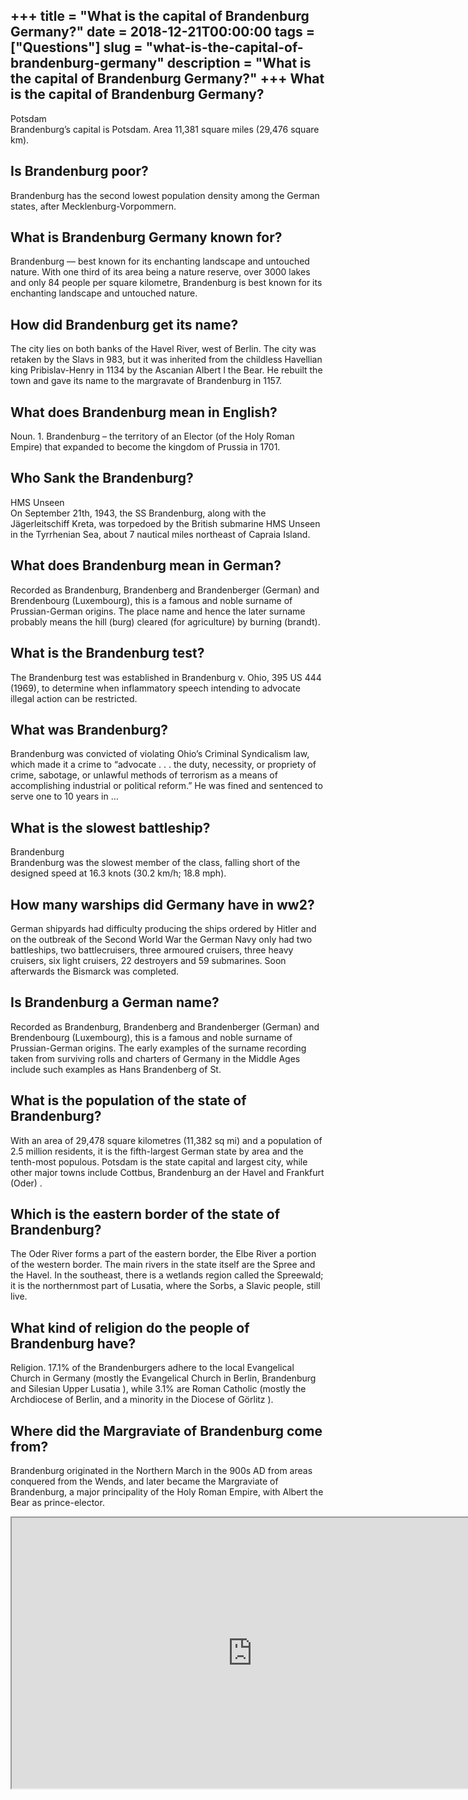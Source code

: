 +++
title = "What is the capital of Brandenburg Germany?"
date = 2018-12-21T00:00:00
tags = ["Questions"]
slug = "what-is-the-capital-of-brandenburg-germany"
description = "What is the capital of Brandenburg Germany?"
+++
What is the capital of Brandenburg Germany?
-------------------------------------------

Potsdam  
Brandenburg’s capital is Potsdam. Area 11,381 square miles (29,476 square km).

Is Brandenburg poor?
--------------------

Brandenburg has the second lowest population density among the German states, after Mecklenburg-Vorpommern.

What is Brandenburg Germany known for?
--------------------------------------

Brandenburg — best known for its enchanting landscape and untouched nature. With one third of its area being a nature reserve, over 3000 lakes and only 84 people per square kilometre, Brandenburg is best known for its enchanting landscape and untouched nature.

How did Brandenburg get its name?
---------------------------------

The city lies on both banks of the Havel River, west of Berlin. The city was retaken by the Slavs in 983, but it was inherited from the childless Havellian king Pribislav-Henry in 1134 by the Ascanian Albert I the Bear. He rebuilt the town and gave its name to the margravate of Brandenburg in 1157.

What does Brandenburg mean in English?
--------------------------------------

Noun. 1. Brandenburg – the territory of an Elector (of the Holy Roman Empire) that expanded to become the kingdom of Prussia in 1701.

Who Sank the Brandenburg?
-------------------------

HMS Unseen  
On September 21th, 1943, the SS Brandenburg, along with the Jägerleitschiff Kreta, was torpedoed by the British submarine HMS Unseen in the Tyrrhenian Sea, about 7 nautical miles northeast of Capraia Island.

What does Brandenburg mean in German?
-------------------------------------

Recorded as Brandenburg, Brandenberg and Brandenberger (German) and Brendenbourg (Luxembourg), this is a famous and noble surname of Prussian-German origins. The place name and hence the later surname probably means the hill (burg) cleared (for agriculture) by burning (brandt).

What is the Brandenburg test?
-----------------------------

The Brandenburg test was established in Brandenburg v. Ohio, 395 US 444 (1969), to determine when inflammatory speech intending to advocate illegal action can be restricted.

What was Brandenburg?
---------------------

Brandenburg was convicted of violating Ohio’s Criminal Syndicalism law, which made it a crime to “advocate . . . the duty, necessity, or propriety of crime, sabotage, or unlawful methods of terrorism as a means of accomplishing industrial or political reform.” He was fined and sentenced to serve one to 10 years in …

What is the slowest battleship?
-------------------------------

Brandenburg  
Brandenburg was the slowest member of the class, falling short of the designed speed at 16.3 knots (30.2 km/h; 18.8 mph).

How many warships did Germany have in ww2?
------------------------------------------

German shipyards had difficulty producing the ships ordered by Hitler and on the outbreak of the Second World War the German Navy only had two battleships, two battlecruisers, three armoured cruisers, three heavy cruisers, six light cruisers, 22 destroyers and 59 submarines. Soon afterwards the Bismarck was completed.

Is Brandenburg a German name?
-----------------------------

Recorded as Brandenburg, Brandenberg and Brandenberger (German) and Brendenbourg (Luxembourg), this is a famous and noble surname of Prussian-German origins. The early examples of the surname recording taken from surviving rolls and charters of Germany in the Middle Ages include such examples as Hans Brandenberg of St.

What is the population of the state of Brandenburg?
---------------------------------------------------

With an area of 29,478 square kilometres (11,382 sq mi) and a population of 2.5 million residents, it is the fifth-largest German state by area and the tenth-most populous. Potsdam is the state capital and largest city, while other major towns include Cottbus, Brandenburg an der Havel and Frankfurt (Oder) .

Which is the eastern border of the state of Brandenburg?
--------------------------------------------------------

The Oder River forms a part of the eastern border, the Elbe River a portion of the western border. The main rivers in the state itself are the Spree and the Havel. In the southeast, there is a wetlands region called the Spreewald; it is the northernmost part of Lusatia, where the Sorbs, a Slavic people, still live.

What kind of religion do the people of Brandenburg have?
--------------------------------------------------------

Religion. 17.1% of the Brandenburgers adhere to the local Evangelical Church in Germany (mostly the Evangelical Church in Berlin, Brandenburg and Silesian Upper Lusatia ), while 3.1% are Roman Catholic (mostly the Archdiocese of Berlin, and a minority in the Diocese of Görlitz ).

Where did the Margraviate of Brandenburg come from?
---------------------------------------------------

Brandenburg originated in the Northern March in the 900s AD from areas conquered from the Wends, and later became the Margraviate of Brandenburg, a major principality of the Holy Roman Empire, with Albert the Bear as prince-elector.

<iframe allow="accelerometer; autoplay; clipboard-write; encrypted-media; gyroscope; picture-in-picture" allowfullscreen="" class="__youtube_prefs__  epyt-is-override  no-lazyload" data-no-lazy="1" data-origheight="433" data-origwidth="770" data-skipgform_ajax_framebjll="" height="433" id="_ytid_88272" loading="lazy" src="https://www.youtube.com/embed/uAeQzfFp4BU?enablejsapi=1&autoplay=0&cc_load_policy=0&cc_lang_pref=&iv_load_policy=1&loop=0&modestbranding=0&rel=1&fs=1&playsinline=0&autohide=2&theme=dark&color=red&controls=1&" title="YouTube player" width="770"></iframe>